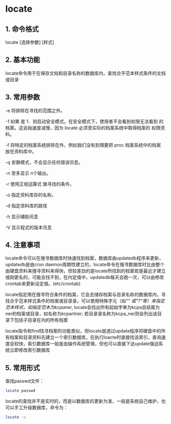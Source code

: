 # locate

## 1. 命令格式

locate [选择参数] [样式]

## 2. 基本功能

locate命令用于在保存文档和目录名称的数据库内，查找合乎范本样式条件的文档或目录

## 3. 常用参数

-e   将排除在寻找的范围之外。

-1  如果 是 1．则启动安全模式。在安全模式下，使用者不会看到权限无法看到 的档案。这会始速度减慢，因为 locate 必须至实际的档案系统中取得档案的 权限资料。

-f   将特定的档案系统排除在外，例如我们没有到理要把 proc 档案系统中的档案 放在资料库中。

-q  安静模式，不会显示任何错误讯息。

-n 至多显示 n个输出。

-r 使用正规运算式 做寻找的条件。

-o 指定资料库存的名称。

-d 指定资料库的路径

-h 显示辅助讯息

-V 显示程式的版本讯息

## 4. 注意事项

locate命令可以在搜寻数据库时快速找到档案，数据库由updatedb程序来更新，updatedb是由cron daemon周期性建立的，locate命令在搜寻数据库时比由整个由硬盘资料来搜寻资料来得快，但较差劲的是locate所找到的档案若是最近才建立或刚更名的，可能会找不到，在内定值中，updatedb每天会跑一次，可以由修改crontab来更新设定值。(etc/crontab)

locate指定用在搜寻符合条件的档案，它会去储存档案与目录名称的数据库内，寻找合乎范本样式条件的档案或目录录，可以使用特殊字元（如”*” 或”?”等）来指定范本样式，如指定范本为kcpa*ner, locate会找出所有起始字串为kcpa且结尾为ner的档案或目录，如名称为kcpartner; 若目录录名称为kcpa_ner则会列出该目录下包括子目录在内的所有档案

locate指令和find找寻档案的功能类似，但locate是透过update程序将硬盘中的所有档案和目录资料先建立一个索引数据库，在执行loacte时直接找该索引，查询速度会较快，索引数据库一般是由操作系统管理，但也可以直接下达update强迫系统立即修改索引数据库

## 5. 常用形式

查找passwd文件：

```bash
locate passwd
```

locate的查找并不是实时的，而是以数据库的更新为准，一般是系统自己维护，也可以手工升级数据库，命令为：

```bash
locate -u
```
